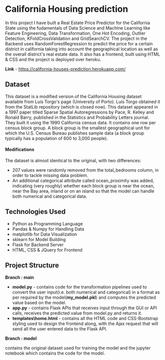 # California Housing prediction
In this project I have built a Real Estate Price Predictor for the California State using the fudamentals of Data Science and Machine Learning like Feature Engineering, Data Transformation, One Hot Encoding, Outlier Detection, KFoldCrossValidation and GridSearchCV. The project in the Backend uses RandomForestRegression to predict the price for a certain district in california taking into account the geographical location as well as the overall district's real estate data. It also has a frontend, built using HTML & CSS     and the project is deployed over heroku.

**Link** - https://california-houses-prediction.herokuapp.com/

## Dataset
This dataset is a modified version of the California Housing dataset available from Luís Torgo's page (University of Porto). Luís Torgo obtained it from the StatLib repository (which is closed now). This dataset appeared in a 1997 paper titled Sparse Spatial Autoregressions by Pace, R. Kelley and Ronald Barry, published in the Statistics and Probability Letters journal. They built it using the 1990 California census data. It contains one row per census block group. A block group is the smallest geographical unit for which the U.S. Census Bureau publishes sample data (a block group typically has a population of 600 to 3,000 people).

#### Modifications
  The dataset is almost identical to the original, with two differences:
- 207 values were randomly removed from the total_bedrooms column, in order to tackle missing data problem.
- An additional categorical attribute called ocean_proximity was added, indicating (very roughly) whether each block group is near the ocean, near the Bay area, inland or on an    island so that the model can handle both numerical and categorical data. 

## Technologies Used
- Python as Programming Language
- Pandas & Numpy for Handling Data
- matplotlib for Data Visualization
- sklearn for Model Building
- Flask for Backend Server
- HTML, CSS & JQuery for Frontend

## Project Structure
**Branch : main**
- **model.py** - contains code for the transformation pipelines used to convert the user input(i.e. both numerical and categorical) in a format as per required by the model(**my_model.pkl**) and computes the predicted value based on the model.
- **app.py** - contains Flask APIs that receives input through the GUI or API calls, receives the predicted value from model.py and returns it.
- **templates\home.html** - contains all the HTML code and CSS-Bootstrap styling used to design the frontend along, with the Ajax request that will send all the user entered data to the Flask API.

**Branch : model**
 
 contains the original dataset used for training the model and the jupyter notebook which contains the code for the model.
